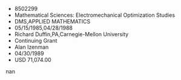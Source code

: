 
* 8502299
* Mathematical Sciences: Electromechanical Optimization Studies
* DMS,APPLIED MATHEMATICS
* 05/15/1985,04/28/1988
* Richard Duffin,PA,Carnegie-Mellon University
* Continuing Grant
* Alan Izenman
* 04/30/1989
* USD 71,074.00

nan
